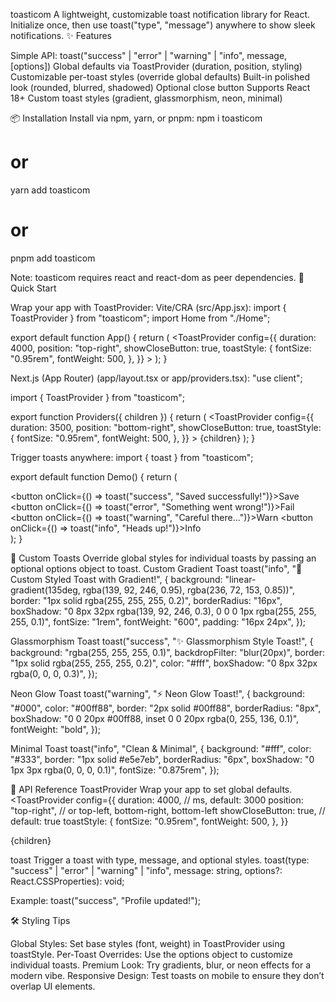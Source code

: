 toasticom
A lightweight, customizable toast notification library for React. Initialize once, then use toast("type", "message") anywhere to show sleek notifications.
✨ Features

Simple API: toast("success" | "error" | "warning" | "info", message, [options])
Global defaults via ToastProvider (duration, position, styling)
Customizable per-toast styles (override global defaults)
Built-in polished look (rounded, blurred, shadowed)
Optional close button
Supports React 18+
Custom toast styles (gradient, glassmorphism, neon, minimal)

📦 Installation
Install via npm, yarn, or pnpm:
npm i toasticom
# or
yarn add toasticom
# or
pnpm add toasticom

Note: toasticom requires react and react-dom as peer dependencies.
🚀 Quick Start

Wrap your app with ToastProvider:
Vite/CRA (src/App.jsx):
import { ToastProvider } from "toasticom";
import Home from "./Home";

export default function App() {
  return (
    <ToastProvider
      config={{
        duration: 4000,
        position: "top-right",
        showCloseButton: true,
        toastStyle: {
          fontSize: "0.95rem",
          fontWeight: 500,
        },
      }}
    >
      <Home />
    </ToastProvider>
  );
}

Next.js (App Router) (app/layout.tsx or app/providers.tsx):
"use client";

import { ToastProvider } from "toasticom";

export function Providers({ children }) {
  return (
    <ToastProvider
      config={{
        duration: 3500,
        position: "bottom-right",
        showCloseButton: true,
        toastStyle: {
          fontSize: "0.95rem",
          fontWeight: 500,
        },
      }}
    >
      {children}
    </ToastProvider>
  );
}


Trigger toasts anywhere:
import { toast } from "toasticom";

export default function Demo() {
  return (
    <div>
      <button onClick={() => toast("success", "Saved successfully!")}>Save</button>
      <button onClick={() => toast("error", "Something went wrong!")}>Fail</button>
      <button onClick={() => toast("warning", "Careful there...")}>Warn</button>
      <button onClick={() => toast("info", "Heads up!")}>Info</button>
    </div>
  );
}



🎨 Custom Toasts
Override global styles for individual toasts by passing an optional options object to toast.
Custom Gradient Toast
toast("info", "🎨 Custom Styled Toast with Gradient!", {
  background: "linear-gradient(135deg, rgba(139, 92, 246, 0.95), rgba(236, 72, 153, 0.85))",
  border: "1px solid rgba(255, 255, 255, 0.2)",
  borderRadius: "16px",
  boxShadow: "0 8px 32px rgba(139, 92, 246, 0.3), 0 0 0 1px rgba(255, 255, 255, 0.1)",
  fontSize: "1rem",
  fontWeight: "600",
  padding: "16px 24px",
});

Glassmorphism Toast
toast("success", "✨ Glassmorphism Style Toast!", {
  background: "rgba(255, 255, 255, 0.1)",
  backdropFilter: "blur(20px)",
  border: "1px solid rgba(255, 255, 255, 0.2)",
  color: "#fff",
  boxShadow: "0 8px 32px rgba(0, 0, 0, 0.3)",
});

Neon Glow Toast
toast("warning", "⚡ Neon Glow Toast!", {
  background: "#000",
  color: "#00ff88",
  border: "2px solid #00ff88",
  borderRadius: "8px",
  boxShadow: "0 0 20px #00ff88, inset 0 0 20px rgba(0, 255, 136, 0.1)",
  fontWeight: "bold",
});

Minimal Toast
toast("info", "Clean & Minimal", {
  background: "#fff",
  color: "#333",
  border: "1px solid #e5e7eb",
  borderRadius: "6px",
  boxShadow: "0 1px 3px rgba(0, 0, 0, 0.1)",
  fontSize: "0.875rem",
});

🔧 API Reference
ToastProvider
Wrap your app to set global defaults.
<ToastProvider
  config={{
    duration: 4000, // ms, default: 3000
    position: "top-right", // or top-left, bottom-right, bottom-left
    showCloseButton: true, // default: true
    toastStyle: {
      fontSize: "0.95rem",
      fontWeight: 500,
    },
  }}
>
  {children}
</ToastProvider>

toast
Trigger a toast with type, message, and optional styles.
toast(type: "success" | "error" | "warning" | "info", message: string, options?: React.CSSProperties): void;

Example:
toast("success", "Profile updated!");

🛠️ Styling Tips

Global Styles: Set base styles (font, weight) in ToastProvider using toastStyle.
Per-Toast Overrides: Use the options object to customize individual toasts.
Premium Look: Try gradients, blur, or neon effects for a modern vibe.
Responsive Design: Test toasts on mobile to ensure they don’t overlap UI elements.

